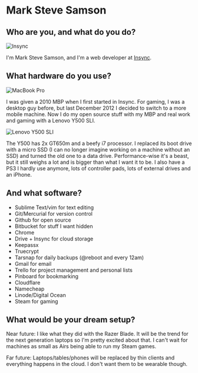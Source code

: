 # Mark Steve Samson

##  Who are you, and what do you do?

![Insync](https://raw.github.com/marksteve/use/master/insync.jpg)

I'm Mark Steve Samson, and I'm a web developer at
[Insync](https://www.insynchq.com).

## What hardware do you use?

![MacBook Pro](https://raw.github.com/marksteve/use/master/mbp.jpg)

I was given a 2010 MBP when I first started in Insync. For gaming, I was a
desktop guy before, but last December 2012 I decided to switch to a more mobile
machine. Now I do my open source stuff with my MBP and real work and gaming
with a Lenovo Y500 SLI.

![Lenovo Y500 SLI](https://raw.github.com/marksteve/use/master/y500.jpg)

The Y500 has 2x GT650m and a beefy i7 processor. I
replaced its boot drive with a micro SSD (I can no longer imagine working on a
machine without an SSD) and turned the old one to a data drive. Performance-wise
it's a beast, but it still weighs a lot and is bigger than what I want it to be.
I also have a PS3 I hardly use anymore, lots of controller pads, lots of
external drives and an iPhone.

## And what software?

* Sublime Text/vim for text editing
* Git/Mercurial for version control
* Github for open source
* Bitbucket for stuff I want hidden
* Chrome
* Drive + Insync for cloud storage
* Keepassx
* Truecrypt
* Tarsnap for daily backups (@reboot and every 12am)
* Gmail for email
* Trello for project management and personal lists
* Pinboard for bookmarking
* Cloudflare
* Namecheap
* Linode/Digital Ocean
* Steam for gaming

## What would be your dream setup?

Near future: I like what they did with the Razer Blade. It will be the trend
for the next generation laptops so I'm pretty excited about that. I can't wait
for machines as small as Airs being able to run my Steam games.

Far future: Laptops/tables/phones will be replaced by thin clients and
everything happens in the cloud. I don't want them to be wearable though.
